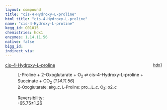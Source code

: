 ```yaml
---
layout: compound
title: "cis-4-Hydroxy-L-proline"
html_title: "cis-4-Hydroxy-L-proline"
name: "cis-4-Hydroxy-L-proline"
kegg_id: C01015
chemistries: hdx1
enzymes: 1.14.11.56
native: false
bigg_id: 
indirect_via: 
---
```

<dl><dt class='rs-product'><a href='/compounds/C01015' class='link-dark' data-bs-toggle='tooltip' data-bs-html='true' data-bs-title='KEGG: C01015'>cis-4-Hydroxy-L-proline</a><span style='float: right; max-width: 40%'><a href='/chemistries/hdx1' class='link-dark opacity-50' style='font-size: small; word-wrap: anywhere;'>hdx1</a></span></dt><dd><p>L-Proline + 2-Oxoglutarate + O<sub>2</sub> &#8644; cis-4-Hydroxy-L-proline + Succinate + CO<sub>2</sub> (<i>1.14.11.56</i>)<br /><span style='font-size: small;'><span data-bs-toggle='tooltip' data-bs-html='true' data-bs-title='KEGG: C00026'>2-Oxoglutarate</span>: akg_c, <span data-bs-toggle='tooltip' data-bs-html='true' data-bs-title='KEGG: C00148'>L-Proline</span>: pro__L_c, <span data-bs-toggle='tooltip' data-bs-html='true' data-bs-title='KEGG: C00007'>O<sub>2</sub></span>: o2_c</span><br /><div class="reversibility_info">Reversibility: <div class="progress" style="flex-direction: row-reverse;"><div class="progress-bar bg-success" role="progressbar" style="width: 657.47%" aria-valuenow="-65.74719177385106" aria-valuemin="0" aria-valuemax="10"></div></div><span>-65.75&plusmn;1.26</span><div class="progress"><div class="progress-bar bg-danger" role="progressbar" style="width: 0%" aria-valuenow="-65.74719177385106" aria-valuemin="0" aria-valuemax="10"></div></div></div></p><dl></dl></dd></dl>